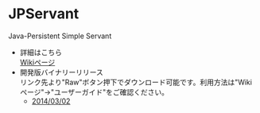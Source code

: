 JPServant
=========

Java-Persistent Simple Servant

* 詳細はこちら  
[Wikiページ](https://github.com/tk0927/jpservant/wiki) 
* 開発版バイナリーリリース  
リンク先より"Raw"ボタン押下でダウンロード可能です。利用方法は"Wikiページ"→"ユーザーガイド"をご確認ください。
    * [2014/03/02](https://github.com/tk0927/jpservant/blob/gh-pages/jpservant-core/binary/jpservant-webapp.war)  
